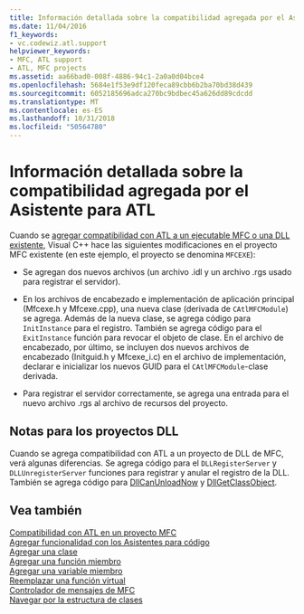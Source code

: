 ```yaml
---
title: Información detallada sobre la compatibilidad agregada por el Asistente para ATL
ms.date: 11/04/2016
f1_keywords:
- vc.codewiz.atl.support
helpviewer_keywords:
- MFC, ATL support
- ATL, MFC projects
ms.assetid: aa66bad0-008f-4886-94c1-2a0a0d04bce4
ms.openlocfilehash: 5684e1f53e9df120feca89cbb6b2ba70bd38d439
ms.sourcegitcommit: 6052185696adca270bc9bdbec45a626dd89cdcdd
ms.translationtype: MT
ms.contentlocale: es-ES
ms.lasthandoff: 10/31/2018
ms.locfileid: "50564780"
---
```

# <a name="details-of-atl-support-added-by-the-atl-wizard"></a>Información detallada sobre la compatibilidad agregada por el Asistente para ATL

Cuando se [agregar compatibilidad con ATL a un ejecutable MFC o una DLL existente](../../mfc/reference/adding-atl-support-to-your-mfc-project.md), Visual C++ hace las siguientes modificaciones en el proyecto MFC existente (en este ejemplo, el proyecto se denomina `MFCEXE`):

- Se agregan dos nuevos archivos (un archivo .idl y un archivo .rgs usado para registrar el servidor).

- En los archivos de encabezado e implementación de aplicación principal (Mfcexe.h y Mfcexe.cpp), una nueva clase (derivada de `CAtlMFCModule`) se agrega. Además de la nueva clase, se agrega código para `InitInstance` para el registro. También se agrega código para el `ExitInstance` función para revocar el objeto de clase. En el archivo de encabezado, por último, se incluyen dos nuevos archivos de encabezado (Initguid.h y Mfcexe_i.c) en el archivo de implementación, declarar e inicializar los nuevos GUID para el `CAtlMFCModule`-clase derivada.

- Para registrar el servidor correctamente, se agrega una entrada para el nuevo archivo .rgs al archivo de recursos del proyecto.

## <a name="notes-for-dll-projects"></a>Notas para los proyectos DLL

Cuando se agrega compatibilidad con ATL a un proyecto de DLL de MFC, verá algunas diferencias. Se agrega código para el `DLLRegisterServer` y `DLLUnregisterServer` funciones para registrar y anular el registro de la DLL. También se agrega código para [DllCanUnloadNow](../../atl/reference/catldllmodulet-class.md#dllcanunloadnow) y [DllGetClassObject](../../atl/reference/catldllmodulet-class.md#dllgetclassobject).

## <a name="see-also"></a>Vea también

[Compatibilidad con ATL en un proyecto MFC](../../mfc/reference/adding-atl-support-to-your-mfc-project.md)<br/>
[Agregar funcionalidad con los Asistentes para código](../../ide/adding-functionality-with-code-wizards-cpp.md)<br/>
[Agregar una clase](../../ide/adding-a-class-visual-cpp.md)<br/>
[Agregar una función miembro](../../ide/adding-a-member-function-visual-cpp.md)<br/>
[Agregar una variable miembro](../../ide/adding-a-member-variable-visual-cpp.md)<br/>
[Reemplazar una función virtual](../../ide/overriding-a-virtual-function-visual-cpp.md)<br/>
[Controlador de mensajes de MFC](../../mfc/reference/adding-an-mfc-message-handler.md)<br/>
[Navegar por la estructura de clases](../../ide/navigating-the-class-structure-visual-cpp.md)
